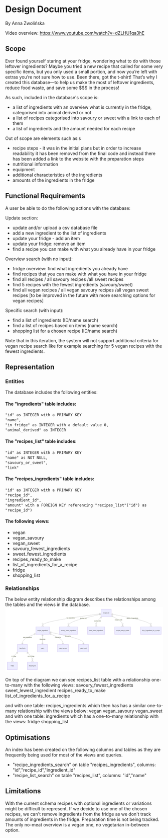 # Design Document

By Anna Zwolińska

Video overview: <https://www.youtube.com/watch?v=dZLHU1qa3hE>

## Scope

Ever found yourself staring at your fridge, wondering what to do with those leftover ingredients? Maybe you tried a new recipe that called for some very specific items, but you only used a small portion, and now you’re left with extras you’re not sure how to use. Been there, got the t-shirt! That’s why I created this database—to help us make the most of leftover ingredients, reduce food waste, and save some $$$ in the process!

 As such, included in the database's scope is:

* a list of ingredients with an overview what is currently in the fridge, categorised into animal derived or not
* a list of recipes categorised into savoury or sweet with a link to each of them
* a list of ingredients and the amount needed for each recipe

Out of scope are elements such as:s
* recipe steps - it was in the initial plans but in order to increase readability it has been removed from the final code and instead there has been added a link to the website with the preparation steps
* nutritional information
* equipment
* additional characteristics of the ingredients
* amounts of the ingredients in the fridge

## Functional Requirements

A user be able to do the following actions with the database:

Update section:
* update and/or upload a csv database file
* add a new ingredient to the list of ingredients
* update your fridge - add an item
* update your fridge: remove an item
* find a recipe you can make with what you already have in your fridge

Overview search (with no input):
* fridge overview: find what ingredients you already have
* find recipes that you can make with what you have in your fridge
* find all recipes / all savoury recipes /all sweet recipes
* find 5 recipes with the fewest ingredients (savoury/sweet)
* find all vegan recipes / all vegan savoury recipes /all vegan sweet recipes [to be improved in the future with more searching options for vegan recipes]

Specific search (with input):
* find a list of ingredients (ID/name search)
* find a list of recipes based on items (name search)
* shopping list for a chosen recipe (ID/name search)

Note that in this iteration, the system will not support additional criteria for vegan recipe search like for example searching for 5 vegan recipes with the fewest ingredients.

## Representation

### Entities

The database includes the following entities:

#### The "ingredients" table includes:
    "id" as INTEGER with a PRIMARY KEY
    "name",
    "in_fridge" as INTEGER with a default value 0,
    "animal_derived" as INTEGER
#### The "recipes_list" table includes:
    "id" as INTEGER with a PRIMARY KEY
    "name" as NOT NULL,
    "savoury_or_sweet",
    "link"
#### The "recipes_ingredients" table includes:
    "id" as INTEGER with a PRIMARY KEY
    "recipe_id",
    "ingredient_id",
    "amount" with a FOREIGN KEY referencing "recipes_list"("id") as "recipe_id")

#### The following views:
* vegan
* vegan_savoury
* vegan_sweet
* savoury_fewest_ingredients
* sweet_fewest_ingredients
* recipes_ready_to_make
* list_of_ingredients_for_a_recipe
* fridge
* shopping_list

### Relationships

The below entity relationship diagram describes the relationships among the tables and the views in the database.
![ER DIAGRAM](diagram.png)

On top of the diagram we can see recipes_list table with a relationship one-to-many with the following views:
savoury_fewest_ingredients
sweet_lewest_ingredient
recipes_ready_to_make
list_of_ingredients_for_a_recipe

and with one table:
recipes_ingredients
which then has has a similar one-to-many relationship with the views below:
vegan
vegan_savoury
vegan_sweet
and with one table:
ingredients
which has a one-to-many relationship with the views:
fridge
shopping_list

## Optimisations

An index has been created on the following columns and tables as they are frequently being used for most of the views and queries.
* "recipe_ingredients_search" on table "recipes_ingredients", columns: "id","recipe_id","ingredient_id"
* "recipe_list_search" on table "recipes_list", columns: "id","name"

## Limitations

With the current schema recipes with optional ingredients or variations might be difficult to represent.
If we decide to use one of the chosen recipes, we can't remove ingredients from the fridge as we don't track amounts of ingredients in the fridge.
Preparation time is not being tracked.
The only no-meat overview is a vegan one, no vegetarian in-between option.

